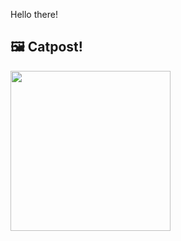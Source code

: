 Hello there!



## 🖼️ Catpost!

<sub>
    <img src="https://cdn2.thecatapi.com/images/ako7Egg7B.jpg" height="256">
</sub>

